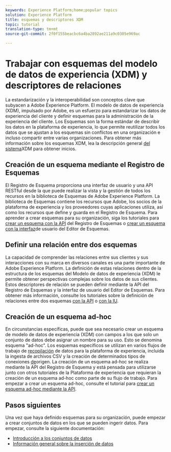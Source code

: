 ```yaml
---
keywords: Experience Platform;home;popular topics
solution: Experience Platform
title: esquemas y descriptores XDM
topic: tutorial
translation-type: tm+mt
source-git-commit: 2f0f155beacbc6a4ba2892ae211a9c0305e969ac

---
```



# Trabajar con esquemas del modelo de datos de experiencia (XDM) y descriptores de relaciones

La estandarización y la interoperabilidad son conceptos clave que subyacen a Adobe Experience Platform. El modelo de datos de experiencia (XDM), impulsado por Adobe, es un esfuerzo para estandarizar los datos de experiencia del cliente y definir esquemas para la administración de la experiencia del cliente. Los Esquemas son la forma estándar de describir los datos en la plataforma de experiencia, lo que permite reutilizar todos los datos que se ajustan a los esquemas sin conflictos en una organización e incluso compartir entre varias organizaciones. Para obtener más información sobre los esquemas XDM, lea la descripción general [del sistema](../xdm/home.md)XDM para obtener inicios.

## Creación de un esquema mediante el Registro de Esquemas

El Registro de Esquema proporciona una interfaz de usuario y una API RESTful desde la que puede realizar la vista y la gestión de todos los recursos en la biblioteca de Esquemas de Adobe Experience Platform. La biblioteca de Esquemas contiene los recursos que Adobe, los socios de la plataforma de experiencia y los proveedores cuyas aplicaciones utiliza, así como los recursos que define y guarda en el Registro de Esquema. Para aprender a crear esquemas para su organización, siga los tutoriales para [crear un esquema con la API](../xdm/tutorials/create-schema-api.md) del Registro de Esquemas o [crear un esquema con la interfaz](../xdm/tutorials/create-schema-ui.md)de usuario del Editor de Esquemas.

## Definir una relación entre dos esquemas

La capacidad de comprender las relaciones entre sus clientes y sus interacciones con su marca en diversos canales es una parte importante de Adobe Experience Platform. La definición de estas relaciones dentro de la estructura de los esquemas del Modelo de datos de experiencia (XDM) le permite obtener perspectivas complejas sobre los datos de sus clientes. Estos descriptores de relación se pueden definir mediante la API del Registro de Esquemas y la interfaz de usuario del Editor de Esquemas. Para obtener más información, consulte los tutoriales sobre la definición de relaciones entre dos esquemas [con la API](../xdm/tutorials/relationship-api.md) o [con la IU](../xdm/tutorials/relationship-ui.md).

## Creación de un esquema ad-hoc

En circunstancias específicas, puede que sea necesario crear un esquema de modelo de datos de experiencia (XDM) con campos a los que solo un conjunto de datos debe asignar un nombre para su uso. Esto se denomina esquema &quot;ad-hoc&quot;. Los esquemas específicos se utilizan en varios flujos de trabajo de [recopilación](../ingestion/home.md) de datos para la plataforma de experiencia, incluida la ingesta de archivos CSV y la creación de determinados tipos de conexiones [de](../sources/home.md)origen. La creación de un esquema ad-hoc se realiza mediante la API del Registro de Esquema y está pensada para utilizarse junto con otros tutoriales de la Plataforma de experiencia que requieran la creación de un esquema ad-hoc como parte de su flujo de trabajo. Para empezar a crear un esquema ad-hoc, consulte el tutorial para [crear un esquema ad-hoc mediante la API](../xdm/tutorials/ad-hoc.md).

## Pasos siguientes

Una vez que haya definido esquemas para su organización, puede empezar a crear conjuntos de datos en los que se pueden ingerir datos. Para empezar, consulte la siguiente documentación:

* [Introducción a los conjuntos de datos](../catalog/datasets/overview.md)
* [Información general sobre la inserción de datos](../ingestion/home.md)